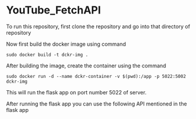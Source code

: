 # YouTube_FetchAPI

To run this repository, first clone the repository and go into that directory of repository

Now first build the docker image using command

```
sudo docker build -t dckr-img .
```

After building the image, create the container using the command
```
sudo docker run -d --name dckr-container -v $(pwd):/app -p 5022:5002 dckr-img
```

This will run the flask app on port number 5022 of server.

After running the flask app you can use the following API mentioned in the flask app
